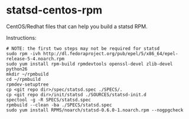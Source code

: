 statsd-centos-rpm
=================

CentOS/Redhat files that can help you build a statsd RPM.

Instructions:
```
# NOTE: the first two steps may not be required for statsd
sudo rpm -ivh http://dl.fedoraproject.org/pub/epel/5/x86_64/epel-release-5-4.noarch.rpm
sudo yum install rpm-build rpmdevtools openssl-devel zlib-devel python26
mkdir ~/rpmbuild
cd ~/rpmbuild
rpmdev-setuptree
cp <git repo dir>/spec/statsd.spec ./SPECS/.
cp <git repo dir>/init/statsd ./SOURCES/statsd-init.d
spectool -g -R SPECS/statsd.spec
rpmbuild --clean -ba ./SPECS/statsd.spec
sudo yum install RPMS/noarch/statsd-0.6.0-1.noarch.rpm --nogpgcheck
```
